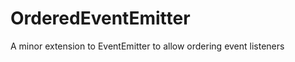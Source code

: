OrderedEventEmitter
===================

A minor extension to EventEmitter to allow ordering event listeners

